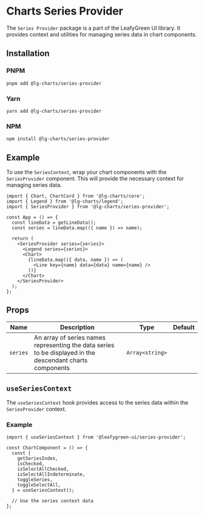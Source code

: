 # Charts Series Provider

The `Series Provider` package is a part of the LeafyGreen UI library. It provides context and utilities for managing series data in chart components.

## Installation

### PNPM

```shell
pnpm add @lg-charts/series-provider
```

### Yarn

```shell
yarn add @lg-charts/series-provider
```

### NPM

```shell
npm install @lg-charts/series-provider
```

## Example

To use the `SeriesContext`, wrap your chart components with the `SeriesProvider` component. This will provide the necessary context for managing series data.

```tsx
import { Chart, ChartCard } from '@lg-charts/core';
import { Legend } from '@lg-charts/legend';
import { SeriesProvider } from '@lg-charts/series-provider';

const App = () => {
  const lineData = getLineData();
  const series = lineData.map(({ name }) => name);

  return (
    <SeriesProvider series={series}>
      <Legend series={series}>
      <Chart>
        {lineData.map(({ data, name }) => (
          <Line key={name} data={data} name={name} />
        ))}
      </Chart>
    </SeriesProvider>
  );
};
```

## Props

| Name     | Description                                                                                               | Type            | Default |
| -------- | --------------------------------------------------------------------------------------------------------- | --------------- | ------- |
| `series` | An array of series names representing the data series to be displayed in the descendant charts components | `Array<string>` |         |

## `useSeriesContext`

The `useSeriesContext` hook provides access to the series data within the `SeriesProvider` context.

### Example

```tsx
import { useSeriesContext } from '@leafygreen-ui/series-provider';

const ChartComponent = () => {
  const {
    getSeriesIndex,
    isChecked,
    isSelectAllChecked,
    isSelectAllIndeterminate,
    toggleSeries,
    toggleSelectAll,
  } = useSeriesContext();

  // Use the series context data
};
```
